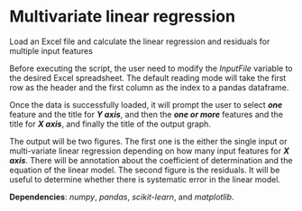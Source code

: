 # Multivariate linear regression
Load an Excel file and calculate the linear regression and residuals for multiple input features
  
Before executing the script, the user need to modify the _InputFile_ variable to the desired Excel spreadsheet. The default reading mode will take the first row as the header and the first column as the index to a pandas dataframe.  
  
Once the data is successfully loaded, it will prompt the user to select _**one**_ feature and the title for _**Y axis**_, and then the _**one or more**_ features and the title for _**X axis**_, and finally the title of the output graph.  
  
The output will be two figures. The first one is the either the single input or multi-variate linear regression depending on how many input features for _**X axis**_. There will be annotation about the coefficient of determination and the equation of the linear model. The second figure is the residuals. It will be useful to determine whether there is systematic error in the linear model.  
  
**Dependencies**: _numpy_, _pandas_, _scikit-learn_, and _matplotlib_.
